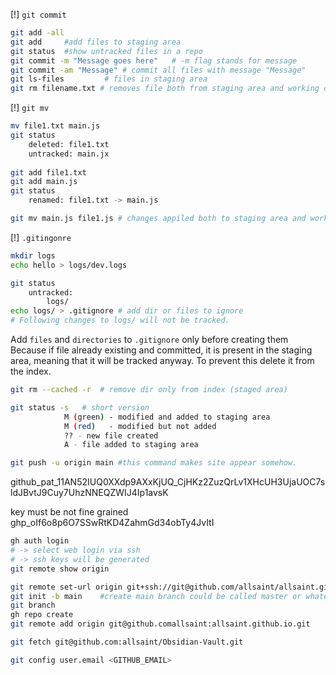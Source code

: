 [!] `git commit`
```bash
git add -all
git add		#add files to staging area
git status 	#show untracked files in a repo
git commit -m "Message goes here"	# -m flag stands for message
git commit -am "Message" # commit all files with message "Message"
git ls-files		 # files in staging area
git rm filename.txt	# removes file both from staging area and working dir
```

[!] `git mv`
```bash
mv file1.txt main.js
git status
	deleted: file1.txt
	untracked: main.jx
	
git add file1.txt
git add main.js
git status
	renamed: file1.txt -> main.js
```

```bash
git mv main.js file1.js	# changes appiled both to staging area and working dir
```

[!] `.gitingonre`
```bash
mkdir logs
echo hello > logs/dev.logs

git status
	untracked:
		logs/
echo logs/ > .gitignore	# add dir or files to ignore
# Following changes to logs/ will not be tracked.
```

Add `files` and `directories` to `.gitignore` only before creating them 
Because if file already existing and committed, it is present in the staging area, meaning that it will be tracked anyway. To prevent this delete it from the index.

```bash
git rm --cached -r 	# remove dir only from index (staged area)
```

```bash
git status -s	# short version
			M (green) - modified and added to staging area
			M (red)   - modified but not added
			?? - new file created
			A - file added to staging area
```

```bash
git push -u origin main	#this command makes site appear somehow.
```

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

key must be not fine grained
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

```bash
gh auth login
# -> select web login via ssh
# -> ssh keys will be generated
git remote show origin

git remote set-url origin git+ssh://git@github.com/allsaint/allsaint.github.io.git
git init -b main    #create main branch could be called master or whatever
git branch
gh repo create
git remote add origin git@github.comallsaint:allsaint.github.io.git

```

```bash
git fetch git@github.com:allsaint/Obsidian-Vault.git
```

```bash
git config user.email <GITHUB_EMAIL>
```
